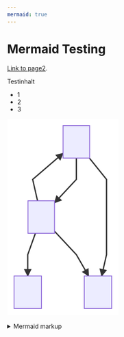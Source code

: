 ```yaml
---
mermaid: true
---
```

# Mermaid Testing

[Link to page2](./page2.md).

Testinhalt 
* 1
* 2
* 3

<!-- generated by mermaid compile action - START -->
![~mermaid diagram 1~](/docs/images/docs_index-md-1.svg)
<details>
  <summary>Mermaid markup</summary>

```mermaid
graph TD;
    A-->B;
    B-->C;
    B-->A;
    A-->D;
    B-->D;
```

</details>
<!-- generated by mermaid compile action - END -->
